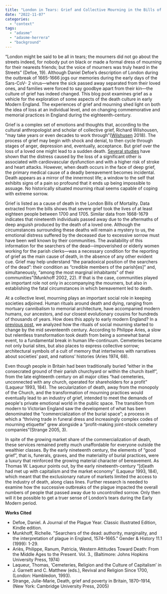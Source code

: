 ```yaml
---
title: "London in Tears: Grief and Collective Mourning in the Bills of Mortality"
date: "2022-11-07"
categories: 
  - "context"
tags: 
  - "adasme"
  - "adasme-herrera"
  - "background"
---
```


“London might be said to be all in tears; the mourners did not go about the streets indeed, for nobody put on black or made a formal dress of mourning for their nearests friends; but the voice of mourners was truly heard in the Streets” (Defoe, 19). Although Daniel Defoe’s description of London during the outbreak of 1665-1666 jogs our memories during the early days of the Sars-CoV- 2 virus—where the sick passed away separated from their loved ones, and families were forced to say goodbye apart from their kin—the culture of grief has indeed changed. This blog post examines grief as a vehicle for the exploration of some aspects of the death culture in early Modern England. The experiences of grief and mourning shed light on both the idea of loss at an individual level, and on changing commemorative and memorial practices in England during the eighteenth-century.

Grief is a complex set of emotions and thoughts that, according to the cultural anthropologist and scholar of collective grief, Richard Wilshousen, “may take years or even decades to work through”([Wilshusen](https://www.sapiens.org/culture-es/public-grief-parkland/) 2018). The process of grief may begin with shock and denial, to then cycle through stages of anger, depression and, eventually, acceptance. But grief over the loss of a loved one might lead to a sudden death. [Several studies](http://www.nejm.org/doi/full/10.1056/NEJMoa043046) have shown that the distress caused by the loss of a significant other is associated with cardiovascular dysfunction and with a higher risk of stroke and heart attacks. However, when death occurs in the face of deep grief, the primary medical cause of a deadly bereavement becomes incidental. Death appears as a mirror of the innermost life; a window to the self that exhibits signs of a pain so profound that it ends up being impossible to assuage. No historically situated mourning ritual seems capable of coping with extreme sorrow.

Grief is listed as a cause of death in the London Bills of Mortality. Data extracted from the bills shows that severe grief took the lives of at least eighteen people between 1700 and 1705. Similar data from 1668-1679 indicates that nineteenth individuals passed away due to the aftermaths of deep anguish produced by the death of a loved one. Although the circumstances surrounding these deaths will remain a mystery to us, the emotional distress suffered by the deceased due to excessive sorrow must have been well known by their communities. The availability of this information for the searchers of the dead—impoverished or elderly women working for the parish clerks—was a necessary condition for the reporting of grief as the main cause of death, in the absence of any other evident cue. Grief may help understand “the paradoxical position of the searchers of the dead”: their condition as “credible members of the parish\[es\]” and, simultaneously, “among the most marginal inhabitants” of their communities”(Munkhoff 2002, 22). If that is the case, communities played an important role not only in accompanying the mourners, but also in establishing the fatal circumstances in which bereavement led to death.

At a collective level, mourning plays an important social role in keeping societies adjoined. Human rituals around death and dying, ranging from mortuary cannibalism to memorial architecture, have accompanied modern humans, our ancestors, and our closest evolutionary cousins for hundreds of thousands of years. How does this apply to early modern England? In a [previous post](https://deathbynumbers.org/2022/07/05/parish-clerks-memento-mori/), we analyzed how the rituals of social mourning started to change by the mid seventeenth century. According to Philippe Aries, a slow but relentless transformation took death from being a somewhat banal event, to a fundamental break in human life-continuum. Cemeteries became not only burial sites, but also places to express collective sorrow; architectural symbols of a cult of memory that intertwines with narratives about societies’ past, and nations’ histories (Aries 1974, 68).

Even though people in Britain had been traditionally buried “either in the consecrated ground of their parish churchyard or within the church itself”, from the late eighteenth century on all major cities “had cemeteries, unconnected with any church, operated for shareholders for a profit” (Laqueur 1993, 184). The secularization of death, away from the monopoly of the Church, and the transformation of mourning practices would eventually lead to an industry of grief, intended to meet the demands of people's private emotional world in the public space. The transition from modern to Victorian England saw the development of what has been denominated the “commercialization of the burial space”; a process in which a “thriving trade in funeral dress and increasingly complex codes of mourning etiquette” grew alongside a “profit-making joint-stock cemetery companies”(Strange 2005, 3).

In spite of the growing market share of the commercialization of death, these services remained pretty much unaffordable for everyone outside the wealthier classes. By the early nineteenth century, the elements of “good grief”, that is, funerals, graves, and the materiality of burial practices, were a luxury that reinforced the growing material character of bereavement. As Thomas W. Laqueur points out, by the early nineteenth-century “\[d\]eath had met up with capitalism and the market economy” (Laqueur 1993, 184), which meant that the exclusionary nature of markets limited the access to the industry of death, along class lines. Further research is needed to examine how the successive outbreaks of the plague impacted the overall numbers of people that passed away due to uncontrolled sorrow. Only then will it be possible to get a truer sense of London’s tears during the Early Modern period.

**Works Cited**

- Defoe, Daniel. A Journal of the Plague Year. Classic illustrated Edition, Kindle edition.
- Munkhoff, Richelle. "Searchers of the dead: authority, marginality, and the interpretation of plague in England, 1574–1665." Gender & History 11.1 (1999): 1-29.
- Ariès, Philippe, Ranum, Patricia, Western Attitudes Toward Death: From the Middle Ages to the Present. Vol. 3., (Baltimore: Johns Hopkins University Press, 1974)
- Laqueur, Thomas, ‘Cemeteries, Religion and the Culture of Capitalism’ in J. Garnett and C. Matthew (eds.), Revival and Religion Since 1700, (London: Hambledon, 1993).
- Strange, Julie-Marie, Death, grief and poverty in Britain, 1870–1914, (New York: Cambridge University Press, 2005)

